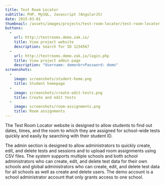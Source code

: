 ```yaml
---
title: Test Room Locator
subtitle: PHP, MySQL, Javascript (AngularJS)
date: 2015-03-01
thumbnail: /assets/images/projects/test-room-locator/test-room-locator.jpg
buttons:
  -
    url: http://testrooms.demo.zak.io/
    title: View project website
    description: Search for ID 1234567
  -
    url: http://testrooms.demo.zak.io/login.php
    title: View project admin page
    description: "Username: demo<br>Password: demo"
screenshots:
  -
    image: screenshots/student-home.png
    title: Student homepage
  -
    image: screenshots/create-edit-tests.png
    title: Create and edit tests
  -
    image: screenshots/room-assignments.png
    title: Room assignments
---
```


The Test Room Locator website is designed to allow students to find out dates, times, and the room to which they are assigned for school-wide tests quickly and easily by searching with their student ID.

The admin section is designed to allow administrators to quickly create, edit, and delete tests and sessions and to upload room assignments using CSV files. The system supports multiple schools and both school administrators who can create, edit, and delete test data for their own schools and global administrators who can create, edit, and delete test data for all schools as well as create and delete users. The demo account is a school administrator account that only grants access to one school.

